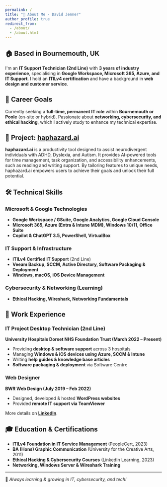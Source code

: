 ```yaml
---
permalink: /
title: "👋 About Me - David Jenner"
author_profile: true
redirect_from: 
  - /about/
  - /about.html
---  
```


## 🏠 Based in Bournemouth, UK  
I'm an **IT Support Technician (2nd Line)** with **3 years of industry experience**, specialising in **Google Workspace, Microsoft 365, Azure, and IT Support**. I hold an **ITILv4 certification** and have a background in **web design and customer service**.  

## 🎯 Career Goals  
Currently seeking a **full-time, permanent IT role** within **Bournemouth or Poole** (on-site or hybrid). Passionate about **networking, cybersecurity, and ethical hacking**, which I actively study to enhance my technical expertise.  

## 🌟 Project: [haphazard.ai](https://haphazard.ai)  
**haphazard.ai** is a productivity tool designed to assist neurodivergent individuals with ADHD, Dyslexia, and Autism. It provides AI-powered tools for time management, task organization, and accessibility enhancements, such as reading and writing support. By tailoring features to unique needs, haphazard.ai empowers users to achieve their goals and unlock their full potential.

## 🛠️ Technical Skills  
### Microsoft & Google Technologies  
- **Google Workspace / GSuite, Google Analytics, Google Cloud Console**  
- **Microsoft 365, Azure (Entra & Intune MDM), Windows 10/11, Office Suite**  
- **Copilot & ChatGPT 3.5, PowerShell, VirtualBox**  

### IT Support & Infrastructure  
- **ITILv4 Certified IT Support** (2nd Line)  
- **Veeam Backup, SCCM, Active Directory, Software Packaging & Deployment**  
- **Windows, macOS, iOS Device Management**  

### Cybersecurity & Networking (Learning)  
- **Ethical Hacking, Wireshark, Networking Fundamentals**  

## 💼 Work Experience  
### **IT Project Desktop Technician (2nd Line)**  
**University Hospitals Dorset NHS Foundation Trust (March 2022 – Present)**  
- Providing **desktop & software support** across 3 hospitals  
- Managing **Windows & iOS devices using Azure, SCCM & Intune**  
- Writing **help guides & knowledge base articles**  
- **Software packaging & deployment** via Software Centre  

### **Web Designer**  
**BWR Web Design (July 2019 – Feb 2022)**  
- Designed, developed & hosted **WordPress websites**  
- Provided **remote IT support via TeamViewer**  

More details on **[LinkedIn](https://www.linkedin.com/in/davidjenner6)**.  

## 🎓 Education & Certifications  
- **ITILv4 Foundation in IT Service Management** (PeopleCert, 2023)  
- **BA (Hons) Graphic Communication** (University for the Creative Arts, 2011)  
- **Ethical Hacking & Cybersecurity Courses** (LinkedIn Learning, 2023)  
- **Networking, Windows Server & Wireshark Training**  

<script type="text/javascript" src="https://cdnjs.buymeacoffee.com/1.0.0/button.prod.min.js" data-name="bmc-button" data-slug="godavid" data-color="#FFDD00" data-emoji="☕"  data-font="Cookie" data-text="Buy me a coffee" data-outline-color="#000000" data-font-color="#000000" data-coffee-color="#ffffff" ></script>
---

🚀 *Always learning & growing in IT, cybersecurity, and tech!* 
